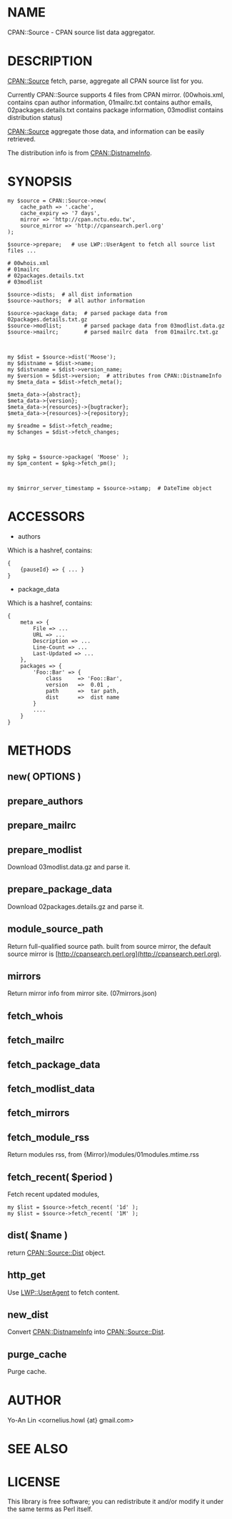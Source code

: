 # NAME

CPAN::Source - CPAN source list data aggregator.

# DESCRIPTION

[CPAN::Source](http://search.cpan.org/perldoc?CPAN::Source) fetch, parse, aggregate all CPAN source list for you.

Currently CPAN::Source supports 4 files from CPAN mirror. (00whois.xml,
contains cpan author information, 01mailrc.txt contains author emails, 
02packages.details.txt contains package information, 03modlist contains distribution status)

[CPAN::Source](http://search.cpan.org/perldoc?CPAN::Source) aggregate those data, and information can be easily retrieved.

The distribution info is from [CPAN::DistnameInfo](http://search.cpan.org/perldoc?CPAN::DistnameInfo).

# SYNOPSIS

    my $source = CPAN::Source->new(  
        cache_path => '.cache',
        cache_expiry => '7 days',
        mirror => 'http://cpan.nctu.edu.tw',
        source_mirror => 'http://cpansearch.perl.org'
    );

    $source->prepare;   # use LWP::UserAgent to fetch all source list files ...

    # 00whois.xml
    # 01mailrc
    # 02packages.details.txt
    # 03modlist

    $source->dists;  # all dist information
    $source->authors;  # all author information

    $source->package_data;  # parsed package data from 02packages.details.txt.gz
    $source->modlist;       # parsed package data from 03modlist.data.gz
    $source->mailrc;        # parsed mailrc data  from 01mailrc.txt.gz



    my $dist = $source->dist('Moose');
    my $distname = $dist->name;
    my $distvname = $dist->version_name;
    my $version = $dist->version;  # attributes from CPAN::DistnameInfo
    my $meta_data = $dist->fetch_meta();

    $meta_data->{abstract};
    $meta_data->{version};
    $meta_data->{resources}->{bugtracker};
    $meta_data->{resources}->{repository};

    my $readme = $dist->fetch_readme;
    my $changes = $dist->fetch_changes;



    my $pkg = $source->package( 'Moose' );
    my $pm_content = $pkg->fetch_pm();



    my $mirror_server_timestamp = $source->stamp;  # DateTime object

# ACCESSORS

- authors

Which is a hashref, contains:

    {
        {pauseId} => { ... }
    }

- package\_data

Which is a hashref, contains:

    { 
        meta => { 
            File => ...
            URL => ...
            Description => ...
            Line-Count => ...
            Last-Updated => ...
        },
        packages => { 
            'Foo::Bar' => {
                class     => 'Foo::Bar',
                version   =>  0.01 ,
                path      =>  tar path,
                dist      =>  dist name
            }
            ....
        }
    }

# METHODS

## new( OPTIONS )



## prepare\_authors

## prepare\_mailrc

## prepare\_modlist

Download 03modlist.data.gz and parse it.

## prepare\_package\_data

Download 02packages.details.gz and parse it.

## module\_source\_path

Return full-qualified source path. built from source mirror, the default source mirror is [http://cpansearch.perl.org](http://cpansearch.perl.org).

## mirrors 

Return mirror info from mirror site. (07mirrors.json)

## fetch\_whois

## fetch\_mailrc

## fetch\_package\_data

## fetch\_modlist\_data

## fetch\_mirrors

## fetch\_module\_rss

Return modules rss, from {Mirror}/modules/01modules.mtime.rss

## fetch\_recent( $period )

Fetch recent updated modules,

    my $list = $source->fetch_recent( '1d' );
    my $list = $source->fetch_recent( '1M' );

## dist( $name )

return [CPAN::Source::Dist](http://search.cpan.org/perldoc?CPAN::Source::Dist) object.

## http\_get

Use [LWP::UserAgent](http://search.cpan.org/perldoc?LWP::UserAgent) to fetch content.

## new\_dist

Convert [CPAN::DistnameInfo](http://search.cpan.org/perldoc?CPAN::DistnameInfo) into [CPAN::Source::Dist](http://search.cpan.org/perldoc?CPAN::Source::Dist).

## purge\_cache 

Purge cache.

# AUTHOR

Yo-An Lin <cornelius.howl {at} gmail.com>

# SEE ALSO

# LICENSE

This library is free software; you can redistribute it and/or modify
it under the same terms as Perl itself.
